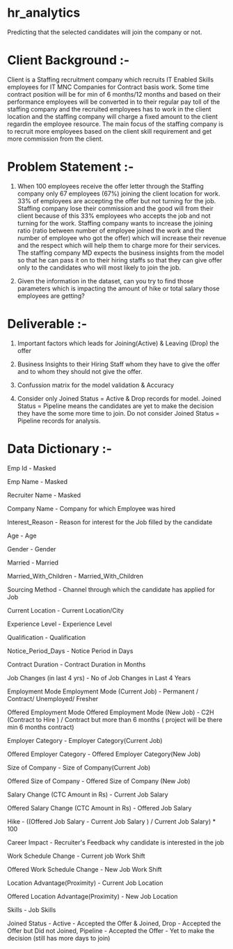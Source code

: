 # hr_analytics
Predicting that the selected candidates will join the company or not.

# Client Background :-

Client is a Staffing recruitment company which recruits IT Enabled Skills employees for IT MNC Companies
for Contract basis work. Some time contract position will be for min of 6 months/12 months and based on
their performance employees will be converted in to their regular pay toll of the staffing company and the
recruited employees has to work in the client location and the staffing company will charge a fixed amount
to the client regardin the employee resource. The main focus of the staffing company is to recruit more
employees based on the client skill requirement and get more commission from the client.

# Problem Statement :-

1. When 100 employees receive the offer letter through the Staffing company only 67 employees (67%) joining
the client location for work. 33% of employees are accepting the offer but not turning for the job.
Staffing company lose their commission and the good will from their client because of this 33% employees
who accepts the job and not turning for the work. Staffing company wants to increase the
joining ratio (ratio between number of employee joined the work and the number of employee who got the offer)
which will increase their revenue and the respect which will help them to charge more for their services.
The staffing company MD expects the business insights from the model so that he can pass it on to their hiring
staffs so that they can give offer only to the candidates who will most likely to join the job.

2. Given the information in the dataset, can you try to find those parameters which is impacting the amount
of hike or total salary those employees are getting?

# Deliverable :-

1. Important factors which leads for Joining(Active) & Leaving (Drop) the offer

2. Business Insights to their Hiring Staff whom they have to give the offer and to whom they should not give the offer.

3. Confussion matrix for the model validation & Accuracy

4. Consider only Joined Status = Active & Drop records for model. Joined Status = Pipeline means the candidates are yet
   to make the decision they have the some more time to join. Do not consider Joined Status = Pipeline records for analysis.

# Data Dictionary :-

Emp Id                                                        - Masked

Emp Name                                                      - Masked

Recruiter Name                                                - Masked

Company Name                                                  - Company for which Employee was hired

Interest_Reason                                               - Reason for interest for the Job filled by the candidate

Age                                                           - Age

Gender                                                        - Gender

Married                                                       - Married

Married_With_Children                                         - Married_With_Children

Sourcing Method                                               - Channel through which the candidate has applied for Job

Current Location                                              - Current Location/City

Experience Level                                              - Experience Level

Qualification                                                 - Qualification

Notice_Period_Days                                            - Notice Period in Days

Contract Duration                                             - Contract Duration in Months

Job Changes (in last 4 yrs)                                   - No of Job Changes in Last 4 Years

Employment Mode	Employment Mode (Current Job)                 - Permanent / Contract/ Unemployed/ Fresher

Offered Employment Mode	Offered Employment Mode (New Job)     - C2H (Contract to Hire ) / Contract but more than 6 months ( project will be there min 6 months contract)

Employer Category                                             - Employer Category(Current Job)

Offered Employer Category                                     - Offered Employer Category(New Job)

Size of Company                                               - Size of Company(Current Job)

Offered Size of Company                                       - Offered Size of Company (New Job)

Salary Change (CTC Amount in Rs)                              - Current Job Salary

Offered Salary Change (CTC Amount in Rs)                      - Offered Job Salary

Hike                                                          - ((Offered Job Salary - Current Job Salary ) / Current Job Salary) * 100

Career Impact                                                 - Recruiter's Feedback why candidate is interested in the job

Work Schedule Change	                                      - Current job Work Shift

Offered Work Schedule Change                                  - New Job Work Shift

Location Advantage(Proximity)                                 - Current Job Location

Offered Location Advantage(Proximity)                         - New Job Location

Skills                                                        - Job Skills

Joined Status	                                              - Active   - Accepted the Offer & Joined, 
                                                                Drop     - Accepted the Offer but Did not Joined, 
                                                                Pipeline - Accepted the Offer - Yet to make the decision (still has more days to join)
